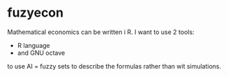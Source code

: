 # fuzyecon
Mathematical economics can be written i R. I want to use 2 tools:

* R language
* and GNU octave

to use AI = fuzzy sets to describe the formulas rather than wit simulations.
